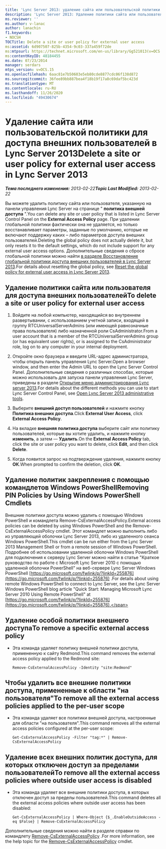 ```yaml
---
title: 'Lync Server 2013: удаление сайта или пользовательской политики для доступа внешних пользователей'
description: 'Lync Server 2013: Удаление политики сайта или пользователя для доступа внешних пользователей.'
ms.reviewer: ''
ms.author: v-lanac
author: lanachin
f1.keywords:
- NOCSH
TOCTitle: Delete a site or user policy for external user access
ms:assetid: 6d907507-825b-4354-9c03-337a459f72de
ms:mtpsurl: https://technet.microsoft.com/en-us/library/Gg521013(v=OCS.15)
ms:contentKeyID: 48184455
ms.date: 07/23/2014
manager: serdars
mtps_version: v=OCS.15
ms.openlocfilehash: 6aac81e7b50603e5eb80cde8877cdc06f138d872
ms.sourcegitcommit: 36fee89bb887bea4f18b19f17a8c69daf5bc423d
ms.translationtype: MT
ms.contentlocale: ru-RU
ms.lasthandoff: 11/26/2020
ms.locfileid: "49430674"
---
```

# <a name="delete-a-site-or-user-policy-for-external-user-access-in-lync-server-2013"></a><span data-ttu-id="b8ddd-103">Удаление сайта или пользовательской политики для доступа внешних пользователей в Lync Server 2013</span><span class="sxs-lookup"><span data-stu-id="b8ddd-103">Delete a site or user policy for external user access in Lync Server 2013</span></span>

<div data-xmlns="http://www.w3.org/1999/xhtml">

<div class="topic" data-xmlns="http://www.w3.org/1999/xhtml" data-msxsl="urn:schemas-microsoft-com:xslt" data-cs="https://msdn.microsoft.com/">

<div data-asp="https://msdn2.microsoft.com/asp">



</div>

<div id="mainSection">

<div id="mainBody"><span data-ttu-id="b8ddd-104">

<span> </span></span><span class="sxs-lookup"><span data-stu-id="b8ddd-104">

<span> </span></span></span>

<span data-ttu-id="b8ddd-105">_**Тема последнего изменения:** 2013-02-22_</span><span class="sxs-lookup"><span data-stu-id="b8ddd-105">_**Topic Last Modified:** 2013-02-22_</span></span>

<span data-ttu-id="b8ddd-106">Вы можете удалить политику сайта или пользователя, указанную на панели управления Lync Server на странице " **политика внешней доступа** ".</span><span class="sxs-lookup"><span data-stu-id="b8ddd-106">You can delete any site or user policy that is listed in Lync Server Control Panel on the **External Access Policy** page.</span></span> <span data-ttu-id="b8ddd-107">При удалении глобальной политики фактически она не удаляется, но только восстанавливает параметры, заданные по умолчанию, которые не включают поддержку каких – либо параметров доступа внешних пользователей.</span><span class="sxs-lookup"><span data-stu-id="b8ddd-107">Deleting the global policy does not actually delete it, but only resets it to the default settings, which do not include support for any external user access options.</span></span> <span data-ttu-id="b8ddd-108">Дополнительные сведения о сбросе глобальной политики можно найти [в разделе Восстановление глобальной политики доступа внешних пользователей в Lync Server 2013](lync-server-2013-reset-the-global-policy-for-external-user-access.md).</span><span class="sxs-lookup"><span data-stu-id="b8ddd-108">For details about resetting the global policy, see [Reset the global policy for external user access in Lync Server 2013](lync-server-2013-reset-the-global-policy-for-external-user-access.md).</span></span>

<div>

## <a name="to-delete-a-site-or-user-policy-for-external-user-access"></a><span data-ttu-id="b8ddd-109">Удаление политики сайта или пользователя для доступа внешних пользователей</span><span class="sxs-lookup"><span data-stu-id="b8ddd-109">To delete a site or user policy for external user access</span></span>

1.  <span data-ttu-id="b8ddd-110">Войдите на любой компьютер, находящийся во внутреннем развертывании, с использованием учетной записи, входящей в группу RTCUniversalServerAdmins (или имеющей равнозначные права пользователя) либо назначенной роли CsAdministrator.</span><span class="sxs-lookup"><span data-stu-id="b8ddd-110">From a user account that is a member of the RTCUniversalServerAdmins group (or has equivalent user rights), or is assigned to the CsAdministrator role, log on to any computer in your internal deployment.</span></span>

2.  <span data-ttu-id="b8ddd-111">Откройте окно браузера и введите URL-адрес администратора, чтобы открыть панель управления Lync Server.</span><span class="sxs-lookup"><span data-stu-id="b8ddd-111">Open a browser window, and then enter the Admin URL to open the Lync Server Control Panel.</span></span> <span data-ttu-id="b8ddd-112">Дополнительные сведения о различных способах, которые можно использовать для запуска панели управления Lync Server, приведены в разделе [Открытие меню администрирования Lync server 2013](lync-server-2013-open-lync-server-administrative-tools.md).</span><span class="sxs-lookup"><span data-stu-id="b8ddd-112">For details about the different methods you can use to start Lync Server Control Panel, see [Open Lync Server 2013 administrative tools](lync-server-2013-open-lync-server-administrative-tools.md).</span></span>

3.  <span data-ttu-id="b8ddd-113">Выберите **внешний доступ пользователей** и нажмите кнопку **Политика внешних доступа**.</span><span class="sxs-lookup"><span data-stu-id="b8ddd-113">Click **External User Access**, click **External Access Policy**.</span></span>

4.  <span data-ttu-id="b8ddd-114">На вкладке **внешняя политика доступа** выберите сайт или политику пользователей, которые вы хотите удалить, и нажмите кнопку **изменить**, а затем — **Удалить**.</span><span class="sxs-lookup"><span data-stu-id="b8ddd-114">On the **External Access Policy** tab, click the site or user policy you want to delete, click **Edit**, and then click **Delete**.</span></span>

5.  <span data-ttu-id="b8ddd-115">Когда появится запрос на подтверждение удаления, нажмите кнопку **ОК**.</span><span class="sxs-lookup"><span data-stu-id="b8ddd-115">When prompted to confirm the deletion, click **OK**.</span></span>

</div>

<div>

## <a name="removing-pin-policies-by-using-windows-powershell-cmdlets"></a><span data-ttu-id="b8ddd-116">Удаление политик закрепления с помощью командлетов Windows PowerShell</span><span class="sxs-lookup"><span data-stu-id="b8ddd-116">Removing PIN Policies by Using Windows PowerShell Cmdlets</span></span>

<span data-ttu-id="b8ddd-117">Внешние политики доступа можно удалить с помощью Windows PowerShell и командлета Remove-CsExternalAccessPolicy.</span><span class="sxs-lookup"><span data-stu-id="b8ddd-117">External access policies can be deleted by using Windows PowerShell and the Remove-CsExternalAccessPolicy cmdlet.</span></span> <span data-ttu-id="b8ddd-118">Этот командлет можно выполнить либо из управляющей оболочки Lync Server 2013, либо из удаленного сеанса Windows PowerShell.</span><span class="sxs-lookup"><span data-stu-id="b8ddd-118">This cmdlet can be run either from the Lync Server 2013 Management Shell or from a remote session of Windows PowerShell.</span></span> <span data-ttu-id="b8ddd-119">Подробнее об использовании удаленной оболочки Windows PowerShell для подключения к серверу Lync Server можно найти в статье "Краткое руководство по работе с Microsoft Lync Server 2010 с помощью удаленной оболочки PowerShell" на веб-сервере Lync Server Windows PowerShell [https://go.microsoft.com/fwlink/p/?linkId=255876](https://go.microsoft.com/fwlink/p/?linkid=255876) .</span><span class="sxs-lookup"><span data-stu-id="b8ddd-119">For details about using remote Windows PowerShell to connect to Lync Server, see the Lync Server Windows PowerShell blog article "Quick Start: Managing Microsoft Lync Server 2010 Using Remote PowerShell" at [https://go.microsoft.com/fwlink/p/?linkId=255876](https://go.microsoft.com/fwlink/p/?linkid=255876).</span></span>

<div>

## <a name="to-remove-a-specific-external-access-policy"></a><span data-ttu-id="b8ddd-120">Удаление особой политики внешнего доступа</span><span class="sxs-lookup"><span data-stu-id="b8ddd-120">To remove a specific external access policy</span></span>

  - <span data-ttu-id="b8ddd-121">Эта команда удаляет политику внешней политики доступа, примененную к сайту Redmond.</span><span class="sxs-lookup"><span data-stu-id="b8ddd-121">This command removes the external access policy applied to the Redmond site:</span></span>
    
        Remove-CsExternalAccessPolicy -Identity "site:Redmond"

</div>

<div>

## <a name="to-remove-all-the-external-access-policies-applied-to-the-per-user-scope"></a><span data-ttu-id="b8ddd-122">Чтобы удалить все внешние политики доступа, примененные к области "на пользователя"</span><span class="sxs-lookup"><span data-stu-id="b8ddd-122">To remove all the external access policies applied to the per-user scope</span></span>

  - <span data-ttu-id="b8ddd-123">Эта команда удаляет все политики внешней доступа, настроенные для области "на пользователя".</span><span class="sxs-lookup"><span data-stu-id="b8ddd-123">This command removes all the external access policies configured at the per-user scope:</span></span>
    
        Get-CsExternalAccessPolicy -Filter "tag:*" | Remove-CsExternalAccessPolicy

</div>

<div>

## <a name="to-remove-all-the-external-access-policies-where-outside-user-access-is-disabled"></a><span data-ttu-id="b8ddd-124">Удаление всех внешних политик доступа, для которых отключен доступ за пределами пользователей</span><span class="sxs-lookup"><span data-stu-id="b8ddd-124">To remove all the external access policies where outside user access is disabled</span></span>

  - <span data-ttu-id="b8ddd-125">Эта команда удаляет все внешние политики доступа, в которых отключен доступ за пределы пользователей.</span><span class="sxs-lookup"><span data-stu-id="b8ddd-125">This command deletes all the external access policies where outside user access has been disabled:</span></span>
    
        Get-CsExternalAccessPolicy | Where-Object {$_.EnableOutsideAccess -eq $False} | Remove-CsExternalAccessPolicy

</div>

<span data-ttu-id="b8ddd-126">Дополнительные сведения можно найти в разделе справки по командлету [Remove-CsExternalAccessPolicy](https://docs.microsoft.com/powershell/module/skype/Remove-CsExternalAccessPolicy) .</span><span class="sxs-lookup"><span data-stu-id="b8ddd-126">For more information, see the help topic for the [Remove-CsExternalAccessPolicy](https://docs.microsoft.com/powershell/module/skype/Remove-CsExternalAccessPolicy) cmdlet.</span></span>

<span data-ttu-id="b8ddd-127"></div>

</div>

<span> </span>

</div>

</div>

</span><span class="sxs-lookup"><span data-stu-id="b8ddd-127"></div>

</div>

<span> </span>

</div>

</div>

</span></span></div>

